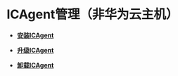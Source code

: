 # ICAgent管理（非华为云主机）<a name="aom_02_0093"></a>

-   **[安装ICAgent](安装ICAgent.md)**  

-   **[升级ICAgent](升级ICAgent.md)**  

-   **[卸载ICAgent](卸载ICAgent.md)**  


